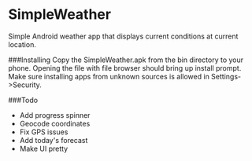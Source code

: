 # SimpleWeather

Simple Android weather app that displays current conditions at current location. 

###Installing
Copy the SimpleWeather.apk from the bin directory to your phone. Opening the file
with file browser should bring up install prompt. Make sure installing apps from unknown sources is allowed in Settings->Security.

###Todo

  - Add progress spinner
  - Geocode coordinates
  - Fix GPS issues
  - Add today's forecast
  - Make UI pretty
